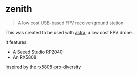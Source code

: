 # zenith

> A low cost USB-based FPV receiver/ground station

This was created to be used with [astra](https://github.com/TheScientist101/astra), a low cost FPV drone.

It features:
- A Seeed Studio RP2040 
- An RX5808

Inspired by the [rx5808-pro-diversity](https://github.com/sheaivey/rx5808-pro-diversity)
